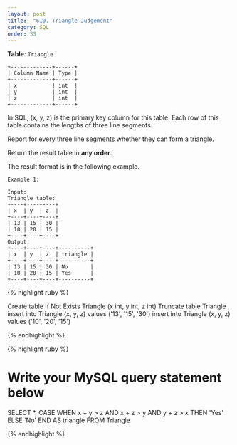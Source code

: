 ```yaml
---
layout: post
title:  "610. Triangle Judgement"
category: SQL
order: 33
---
```



**Table**: `Triangle`

```
+-------------+------+
| Column Name | Type |
+-------------+------+
| x           | int  |
| y           | int  |
| z           | int  |
+-------------+------+
```

In SQL, (x, y, z) is the primary key column for this table.
Each row of this table contains the lengths of three line segments.
 

Report for every three line segments whether they can form a triangle.

Return the result table in **any order**.

The result format is in the following example.

 
```
Example 1:

Input: 
Triangle table:
+----+----+----+
| x  | y  | z  |
+----+----+----+
| 13 | 15 | 30 |
| 10 | 20 | 15 |
+----+----+----+
Output: 
+----+----+----+----------+
| x  | y  | z  | triangle |
+----+----+----+----------+
| 13 | 15 | 30 | No       |
| 10 | 20 | 15 | Yes      |
+----+----+----+----------+
```

{% highlight ruby %}

Create table If Not Exists Triangle (x int, y int, z int)
Truncate table Triangle
insert into Triangle (x, y, z) values ('13', '15', '30')
insert into Triangle (x, y, z) values ('10', '20', '15')

{% endhighlight %}

{% highlight ruby %}

# Write your MySQL query statement below

SELECT 
    *,
    CASE 
        WHEN x + y > z AND x + z > y AND y + z > x THEN 'Yes'
        ELSE 'No'
    END AS triangle
FROM Triangle
        

{% endhighlight %}
